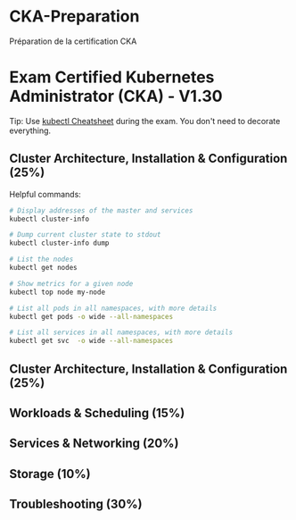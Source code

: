 # CKA-Preparation
Préparation de la certification CKA 

# Exam Certified Kubernetes Administrator (CKA) - V1.30

Tip: Use [kubectl Cheatsheet](https://kubernetes.io/docs/reference/kubectl/cheatsheet/) during the exam. You don't need to decorate everything.

## Cluster Architecture, Installation & Configuration (25%)

Helpful commands:

```bash
# Display addresses of the master and services
kubectl cluster-info

# Dump current cluster state to stdout
kubectl cluster-info dump

# List the nodes
kubectl get nodes

# Show metrics for a given node
kubectl top node my-node

# List all pods in all namespaces, with more details
kubectl get pods -o wide --all-namespaces

# List all services in all namespaces, with more details
kubectl get svc  -o wide --all-namespaces
```
## Cluster Architecture, Installation & Configuration (25%)
## Workloads & Scheduling (15%)
## Services & Networking (20%)
## Storage (10%)
## Troubleshooting (30%)
